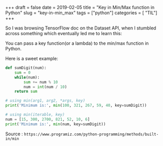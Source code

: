 +++
draft = false
date = 2019-02-05
title = "Key in Min/Max function in Python"
slug = "key-in-min_max"
tags = ["python"]
categories = [ "TIL"]
+++

So I was browsing TensorFlow doc on the Dataset API, when I stumbled across something which eventually led me to learn this:

You can pass a key function(or a lambda) to the min/max function in Python.

Here is a sweet example:
```python
def sumDigit(num):
    sum = 0
    while(num):
        sum += num % 10
        num = int(num / 10)
    return sum

# using min(arg1, arg2, *args, key)
print('Minimum is:', min(100, 321, 267, 59, 40, key=sumDigit))

# using min(iterable, key)
num = [15, 300, 2700, 821, 52, 10, 6]
print('Minimum is:', min(num, key=sumDigit))
```
Source : `https://www.programiz.com/python-programming/methods/built-in/min`